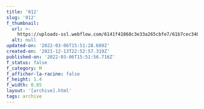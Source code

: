 ```yaml
---
title: '012'
slug: '012'
f_thumbnail:
  url: >-
    https://uploads-ssl.webflow.com/6141f41868c3e33a265cbfe7/61b7cec348334cb9e32f021b_012.jpg
  alt: null
updated-on: '2022-03-06T15:51:28.689Z'
created-on: '2021-12-13T22:52:57.319Z'
published-on: '2022-03-06T15:51:56.716Z'
f_status: false
f_category: M
f_afficher-la-racine: false
f_height: 1.4
f_width: 0.85
layout: '[archive].html'
tags: archive
---
```



